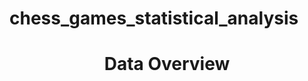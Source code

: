 # chess_games_statistical_analysis

# <h1><center><span font="color:#9FC9C9">Data Overview</font></center></h1>
